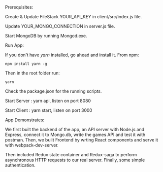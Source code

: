 Prerequisites:

Create & Update FileStack YOUR_API_KEY in client/src/index.js file.

Update YOUR_MONGO_CONNECTION in server.js file.

Start MongoDB by running Mongod.exe.

Run App:

If you don't have *yarn* installed, go ahead and install it.
From npm:

```
npm install yarn -g
```

Then in the root folder run:

```
yarn
```

Check the package.json for the running scripts.

Start Server : yarn api, listen on port 8080

Start Client : yarn start, listen on port 3000

App Demonstrates:

We first built the backend of the app, an API server with Node.js and Express, connect it to Mongo.db, write the games API and test it with postman.
Then, we built Frontend by wrting React components and serve it with webpack-dev-server. 

Then included Redux state container and Redux-saga to perform asynchronous HTTP requests to our real server. 
Finally, some simple authentication.